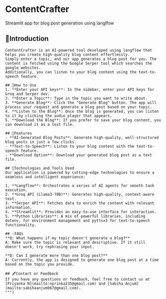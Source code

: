 # ContentCrafter
Streamlit app for blog post generation using langlfow

## 📃Introduction
    ContentCrafter is an AI-powered tool developed using langflow that helps you create high-quality blog content effortlessly. 
    Simply enter a topic, and our app generates a blog post for you. The content is fetched using the Google Serper tool which searches the google websites.
    Additionally, you can listen to your blog content using the text-to-speech feature.

    ## 📌How to Use
    1. **Enter your API keys**: In the sidebar, enter your API keys for Groq and Serper dev.
    2. **Enter a Topic**: Type in the topic you want to write about.
    3. **Generate Blog**: Click the "Generate Blog" button. The app will process your request and generate a blog post based on your topic.
    4. **Listen to the Blog**: Once the blog is generated, you can listen to it by clicking the audio player that appears.
    5. **Download the Blog**: If you prefer to save your blog content, you can download it as a text file.

    ## 🧩Features
    - **AI-Generated Blog Posts**: Generate high-quality, well-structured blog posts in just a few clicks.
    - **Text-to-Speech**: Listen to your blog content with the text-to-speech feature.
    - **Download Option**: Download your generated blog post as a text file.
    
    ## 🔗Technologies and Tools Used
    Our application is powered by cutting-edge technologies to ensure a seamless and intelligent experience:

    1. **Langflow**: Orchestrates a series of AI agents for smooth task execution.
    2. **Groq API (Llama3-70B)**: Generates high-quality, context-aware text.
    3. **Serper API**: Fetches data to enrich the content with relevant information.
    4. **Streamlit**: Provides an easy-to-use interface for interaction.
    5. **Python Libraries**: A mix of powerful libraries, including dotenv, for environment management and pyttsx3 for text-to-speech functionality.

    ## 💡FAQs
    **Q: What happens if my topic doesn't generate a blog?**  
    A: Make sure the topic is relevant and descriptive. If it still doesn't work, try rephrasing your input.

    **Q: Can I generate more than one blog post?**  
    A: Currently, the app is designed to generate one blog post at a time based on the topic you provide.

    ## 🖋Contact or Feedback
    If you have any questions or feedback, feel free to contact us at [Priyanka N](mailto:nprinka235@gmail.com) and [Sabiha Anjum](mailto:sabihaanjum067@gmail.com).
    """)
